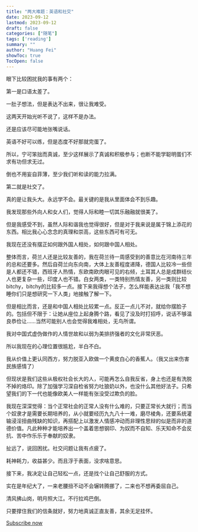 ```yaml
---
title: "两大难题：英语和社交"
date: 2023-09-12
lastmod: 2023-09-12
draft: false
categories: ["随笔"]
tags: ['reading']
summary: ""
author: "Huang Fei"
showToc: true
TocOpen: false
---
```


眼下比较困扰我的事有两个：

第一是口语太差了。

一肚子想法，但是表达不出来，很让我难受。

这两天开始光听不说了，这样不是办法。

还是应该尽可能地张嘴说话。

英语不好可以练，但是态度不好那就完蛋了。

所以，宁可笨拙而真诚，至少这样展示了真诚和积极参与；也断不能学聪明蛋们不求有功但求无过。

倒也不用妄自菲薄，至少我们听和读的能力拉满。

第二就是社交了。

真的是让我头大。永远学不会。最关键的是我从里面体会不到乐趣。

我发现那些外向人和女人们，觉得人际和睦一切其乐融融就很美了。

但是我感受不到，虽然人际和谐我也觉得很好，但是对于我来说是属于锦上添花的东西。相比我心心念念的真理和崇高，这些东西可有可无。

我现在还没有摆正如何跟外国人相处，如何跟中国人相处。

整体而言，荷兰人还是比较友善的，我在荷兰待一周感受到的善意比在河南待三年的总和还要多。然后自荷兰向东向南，大体上友善程度递降，德国人比较冷一些但是人都还不错，西班牙人热情，东欧南欧肉眼可见的右倾，土耳其人总是成群结伙人也更复杂一些，印度人也不错。白女两类，一类特别热情友善，另一类则比较bitchy，bitchy的比较多一点。接下来我得想个法子，怎么样能表达出我「我不想睡你们只是想研究一下人类」地接触了解一下。

但是相比而言，还是和中国人相处比较累一点。反正一点儿不对，就给你摆脸子的。包括但不限于：让她从座位上起身腾个路，看见了没及时打招呼，说话不够温良恭俭让……当然可能别人也会觉得我难相处，无鸟所谓。

我对中国式虚伪做作的人情世故和以弱为美排挤强者的文化非常厌恶。

所以我现在的心理位置很尴尬，半白不白。

我从价值上更认同西方，努力脱亚入欧做一个黄皮白心的香蕉人。（我又出来伤害民族感情了）

但现状是我们这些从极权社会长大的人，可能再怎么自我反省，身上也还是有洗脱不掉的烙印。除了加强学习深自检省努力吐狼奶以外，也没什么其他好法子。只希望我们的下一代也能像欧美人一样能有张没受过欺负的脸。

我现在深深觉得：当个正常社会的正常人没有什么难的，只要正常长大就行；而当个奴隶才是需要长期培养的，从小就要经历九九八十一难，磨尽棱角，还要系统灌输浸淫扭曲残缺的知识，再搭配上以激发人情感冲动而非理性思辩的似是而非的道德价值。凡此种种才能培养出一个盖着思想钢印、为奴而不自知、乐天知命不会反抗、苦中作乐乐于奉献的奴隶。

扯远了，说回困扰。社交问题让我有点疲了。

耗神耗力，收益甚少。而且浮于表面，没求啥意思。

接下来，我决定让自己轻松一点，还是找个让自己舒服的方式。

实在是年纪大了，一来老腰扭不动不会辗转腾挪了，二来也不想再委屈自己。

清风拂山岗，明月照大江。不行拉鸡巴倒。

只要撑住我们的信条就好，努力地真诚正直友善，其余无足挂怀。

[Subscribe now](https://feithink.substack.com/subscribe?)